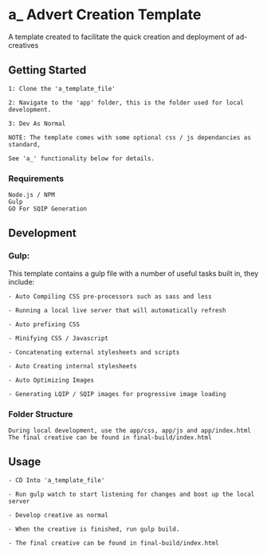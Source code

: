 # a_ Advert Creation Template

A template created to facilitate the quick creation and deployment of ad-creatives

## Getting Started 
```
1: Clone the 'a_template_file'

2: Navigate to the 'app' folder, this is the folder used for local development.

3: Dev As Normal

NOTE: The template comes with some optional css / js dependancies as standard, 

See 'a_' functionality below for details.
```

### Requirements 

```
Node.js / NPM
Gulp 
GO For SQIP Generation
```

## Development 

### Gulp:

This template contains a gulp file with a number of useful tasks built in, they include:

```
- Auto Compiling CSS pre-processors such as sass and less

- Running a local live server that will automatically refresh 

- Auto prefixing CSS

- Minifying CSS / Javascript

- Concatenating external stylesheets and scripts

- Auto Creating internal stylesheets

- Auto Optimizing Images 

- Generating LQIP / SQIP images for progressive image loading
```

### Folder Structure 

```
During local development, use the app/css, app/js and app/index.html
The final creative can be found in final-build/index.html
```

## Usage 

```
- CD Into 'a_template_file'

- Run gulp watch to start listening for changes and boot up the local server

- Develop creative as normal

- When the creative is finished, run gulp build. 

- The final creative can be found in final-build/index.html
```

